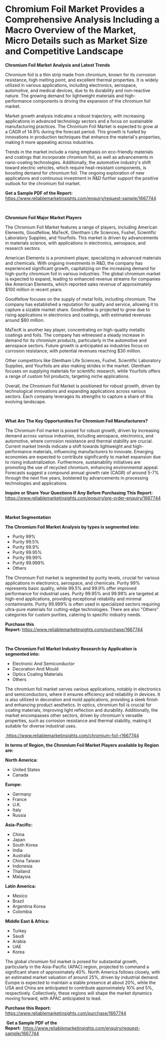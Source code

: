 <p><h1>Chromium Foil Market Provides a Comprehensive Analysis Including a Macro Overview of the Market, Micro Details such as Market Size and Competitive Landscape</h1></p><p><strong>Chromium Foil Market Analysis and Latest Trends</strong></p>
<p><p>Chromium foil is a thin strip made from chromium, known for its corrosion resistance, high melting point, and excellent thermal properties. It is widely utilized in various applications, including electronics, aerospace, automotive, and medical devices, due to its durability and non-reactive nature. The growing demand for lightweight materials and high-performance components is driving the expansion of the chromium foil market.</p><p>Market growth analysis indicates a robust trajectory, with increasing applications in advanced technology sectors and a focus on sustainable manufacturing practices. The Chromium Foil Market is expected to grow at a CAGR of 14.9% during the forecast period. This growth is fueled by innovations in production techniques that enhance the material's properties, making it more appealing across industries.</p><p>Trends in the market include a rising emphasis on eco-friendly materials and coatings that incorporate chromium foil, as well as advancements in nano-coating technologies. Additionally, the automotive industry's shift toward electric vehicles, which require heat-resistant components, is boosting demand for chromium foil. The ongoing exploration of new applications and continuous investment in R&D further support the positive outlook for the chromium foil market.</p></p>
<p><strong>Get a Sample PDF of the Report:&nbsp;</strong> <a href="https://www.reliablemarketinsights.com/enquiry/request-sample/1667744?utm_campaign=3062&utm_medium=2&utm_source=Github&utm_content=ia&utm_term=18042025&utm_id=chromium-foil">https://www.reliablemarketinsights.com/enquiry/request-sample/1667744</a></p>
<p>&nbsp;</p>
<p><strong>Chromium Foil Major Market Players</strong></p>
<p><p>The Chromium Foil Market features a range of players, including American Elements, Goodfellow, MaTecK, Glentham Life Sciences, Fushel, Scientific Laboratory Supplies, and Yourfoils. This market is driven by advancements in materials science, with applications in electronics, aerospace, and research sectors.</p><p>American Elements is a prominent player, specializing in advanced materials and chemicals. With ongoing investments in R&D, the company has experienced significant growth, capitalizing on the increasing demand for high-purity chromium foil in various industries. The global chromium market is expected to expand, leading to enhanced revenue streams for companies like American Elements, which reported sales revenue of approximately $100 million in recent years.</p><p>Goodfellow focuses on the supply of metal foils, including chromium. The company has established a reputation for quality and service, allowing it to capture a sizable market share. Goodfellow is projected to grow due to rising applications in electronics and coatings, with estimated revenues around $80 million.</p><p>MaTecK is another key player, concentrating on high-quality metallic coatings and foils. The company has witnessed a steady increase in demand for its chromium products, particularly in the automotive and aerospace sectors. Future growth is anticipated as industries focus on corrosion resistance, with potential revenues reaching $30 million.</p><p>Other competitors like Glentham Life Sciences, Fushel, Scientific Laboratory Supplies, and Yourfoils are also making strides in the market. Glentham focuses on supplying materials for scientific research, while Yourfoils offers a range of custom foil products, targeting niche applications.</p><p>Overall, the Chromium Foil Market is positioned for robust growth, driven by technological innovations and expanding applications across various sectors. Each company leverages its strengths to capture a share of this evolving landscape.</p></p>
<p>&nbsp;</p>
<p><strong>What Are The Key Opportunities For Chromium Foil Manufacturers?</strong></p>
<p><p>The Chromium Foil market is poised for robust growth, driven by increasing demand across various industries, including aerospace, electronics, and automotive, where corrosion resistance and thermal stability are crucial. Current market trends indicate a shift towards lightweight and high-performance materials, influencing manufacturers to innovate. Emerging economies are expected to contribute significantly to market expansion due to rising industrialization. Furthermore, sustainability initiatives are promoting the use of recycled chromium, enhancing environmental appeal. Forecasts suggest a compound annual growth rate (CAGR) of around 5-7% through the next five years, bolstered by advancements in processing technologies and applications.</p></p>
<p><strong>Inquire or Share Your Questions If Any Before Purchasing This Report:</strong> <a href="https://www.reliablemarketinsights.com/enquiry/pre-order-enquiry/1667744?utm_campaign=3062&utm_medium=2&utm_source=Github&utm_content=ia&utm_term=18042025&utm_id=chromium-foil">https://www.reliablemarketinsights.com/enquiry/pre-order-enquiry/1667744</a></p>
<p>&nbsp;</p>
<p><strong>Market Segmentation</strong></p>
<p><strong>The Chromium Foil Market Analysis by types is segmented into:</strong></p>
<p><ul><li>Purity 99%</li><li>Purity 99.5%</li><li>Purity 99.9%</li><li>Purity 99.95%</li><li>Purity 99.99%</li><li>Purity 99.999%</li><li>Others</li></ul></p>
<p><p>The Chromium Foil market is segmented by purity levels, crucial for various applications in electronics, aerospace, and chemicals. Purity 99% represents basic quality, while 99.5% and 99.9% offer improved performance for industrial uses. Purity 99.95% and 99.99% are targeted at high-end applications, providing exceptional reliability and minimal contaminants. Purity 99.999% is often used in specialized sectors requiring ultra-pure materials for cutting-edge technologies. There are also "Others" categories for custom purities, catering to specific industry needs.</p></p>
<p><strong>Purchase this Report:&nbsp;</strong><a href="https://www.reliablemarketinsights.com/purchase/1667744?utm_campaign=3062&utm_medium=2&utm_source=Github&utm_content=ia&utm_term=18042025&utm_id=chromium-foil">https://www.reliablemarketinsights.com/purchase/1667744</a></p>
<p>&nbsp;</p>
<p><strong>The Chromium Foil Market Industry Research by Application is segmented into:</strong></p>
<p><ul><li>Electronic And Semiconductor</li><li>Decoration And Mould</li><li>Optics Coating Materials</li><li>Others</li></ul></p>
<p><p>The chromium foil market serves various applications, notably in electronics and semiconductors, where it ensures efficiency and reliability in devices. It is also utilized in decoration and mold applications, providing a sleek finish and enhancing product aesthetics. In optics, chromium foil is crucial for coating materials, improving light reflection and durability. Additionally, the market encompasses other sectors, driven by chromium's versatile properties, such as corrosion resistance and thermal stability, making it suitable for diverse industrial uses.</p></p>
<p><a href="https://www.reliablemarketinsights.com/chromium-foil-r1667744?utm_campaign=3062&utm_medium=2&utm_source=Github&utm_content=ia&utm_term=18042025&utm_id=chromium-foil">&nbsp;https://www.reliablemarketinsights.com/chromium-foil-r1667744</a></p>
<p><strong>In terms of Region, the Chromium Foil Market Players available by Region are:</strong></p>
<p>
    <p> <strong> North America: </strong>
        <ul>
            <li>United States</li>
            <li>Canada</li>
        </ul>
        </p> 
    <p> <strong> Europe: </strong>
        <ul>
            <li>Germany</li>
            <li>France</li>
            <li>U.K.</li>
            <li>Italy</li>
            <li>Russia</li>
        </ul>
        </p> 
    <p> <strong> Asia-Pacific: </strong>
        <ul>
            <li>China</li>
            <li>Japan</li>
            <li>South Korea</li>
            <li>India</li>
            <li>Australia</li>
            <li>China Taiwan</li>
            <li>Indonesia</li>
            <li>Thailand</li>
            <li>Malaysia</li>
        </ul>
        </p> 
    <p> <strong> Latin America: </strong>
        <ul>
            <li>Mexico</li>
            <li>Brazil</li>
            <li>Argentina Korea</li>
            <li>Colombia</li>
        </ul>
        </p> 
    <p> <strong> Middle East & Africa: </strong>
        <ul>
            <li>Turkey</li>
            <li>Saudi</li>
            <li>Arabia</li>
            <li>UAE</li>
            <li>Korea</li>
        </ul>
    </p>
    </p>
<p><p>The global chromium foil market is poised for substantial growth, particularly in the Asia-Pacific (APAC) region, projected to command a significant share of approximately 40%. North America follows closely, with an estimated market valuation of around 25%, driven by industrial demand. Europe is expected to maintain a stable presence at about 20%, while the USA and China are anticipated to contribute approximately 10% and 5%, respectively. Collectively, these regions will shape the market dynamics moving forward, with APAC anticipated to lead.</p></p>
<p><strong>Purchase this Report: </strong><a href="https://www.reliablemarketinsights.com/purchase/1667744?utm_campaign=3062&utm_medium=2&utm_source=Github&utm_content=ia&utm_term=18042025&utm_id=chromium-foil">https://www.reliablemarketinsights.com/purchase/1667744</a></p>
<p>&nbsp;<strong>Get a Sample PDF of the Report:&nbsp;&nbsp;</strong><a href="https://www.reliablemarketinsights.com/enquiry/request-sample/1667744?utm_campaign=3062&utm_medium=2&utm_source=Github&utm_content=ia&utm_term=18042025&utm_id=chromium-foil">https://www.reliablemarketinsights.com/enquiry/request-sample/1667744</a></p>
<p><strong></strong></p>
<p><p></p><p></p><p></p></p>